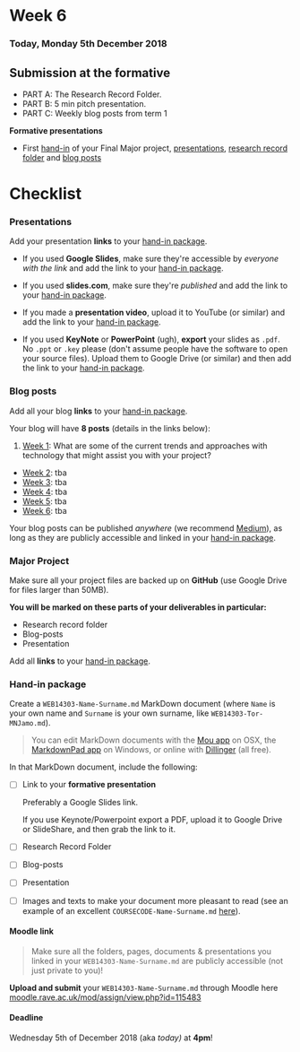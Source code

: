 # Week 6

### Today, Monday 5th December 2018

<!-- Tor Njamo & Steve Price -->


## Submission at the formative
* PART A: The Research Record Folder.
* PART B: 5 min pitch presentation.
* PART C: Weekly blog posts from term 1

**Formative presentations**
* First [hand-in](#hand-in-package) of your Final Major project, [presentations](#presentations), [research record folder](#research-record-folder) and [blog posts](#blog-posts)


# Checklist

### Presentations

Add your presentation **links** to your [hand-in package](#hand-in-package).

* If you used **Google Slides**, make sure they're accessible by *everyone with the link* and add the link to your [hand-in package](#hand-in-package).

* If you used **slides.com**, make sure they're *published* and add the link to your [hand-in package](#hand-in-package).

* If you made a **presentation video**, upload it to YouTube (or similar) and add the link to your [hand-in package](#hand-in-package).

* If you used **KeyNote** or **PowerPoint** (ugh), **export** your slides as `.pdf`. No `.ppt` or `.key` please (don't assume people have the software to open your source files). Upload them to Google Drive (or similar) and then add the link to your [hand-in package](#hand-in-package).

### Blog posts

Add all your blog **links** to your [hand-in package](#hand-in-package).

Your blog will have **8 posts** (details in the links below):

1. [Week 1](../01#blog): What are some of the current trends and approaches with technology that might assist you with your project?
* [Week 2](../02#blog): tba
* [Week 3](../03#blog): tba
* [Week 4](../04#blog): tba
* [Week 5](../05#blog): tba
* [Week 6](../06#blog): tba

Your blog posts can be published *anywhere* (we recommend [Medium](https://medium.com)), as long as they are publicly accessible and linked in your [hand-in package](#hand-in-package).

### Major Project

Make sure all your project files are backed up on **GitHub** (use Google Drive for files larger than 50MB).

**You will be marked on these parts of your deliverables in particular:**
* Research record folder
* Blog-posts
* Presentation

Add all **links** to your [hand-in package](#hand-in-package).

### Hand-in package

Create a `WEB14303-Name-Surname.md` MarkDown document (where `Name` is your own name and `Surname` is your own surname, like `WEB14303-Tor-MNJamo.md`).

> You can edit MarkDown documents with the [Mou app](http://25.io/mou/) on OSX, the [MarkdownPad app](http://markdownpad.com/) on Windows, or online with [Dillinger](http://dillinger.io/) (all free).

In that MarkDown document, include the following:

- [ ] Link to your **formative presentation**   

	Preferably a Google Slides link.   

	If you use Keynote/Powerpoint export a PDF, upload it to Google Drive or SlideShare, and then grab the link to it.

- [ ] Research Record Folder
- [ ] Blog-posts
- [ ] Presentation


- [	] Images and texts to make your document more pleasant to read (see an example of an excellent `COURSECODE-Name-Surname.md` [here](https://github.com/TomSharmanWeb/HarrySeatonWebsite/blob/master/README.md)).

#### Moodle link

> Make sure all the folders, pages, documents & presentations you linked in your `WEB14303-Name-Surname.md` are publicly accessible (not just private to you)!

**Upload and submit** your `WEB14303-Name-Surname.md` through Moodle here [moodle.rave.ac.uk/mod/assign/view.php?id=115483](https://moodle.rave.ac.uk/mod/assign/view.php?id=115483)

#### Deadline

Wednesday 5th of December 2018 (aka *today)* at **4pm**!
